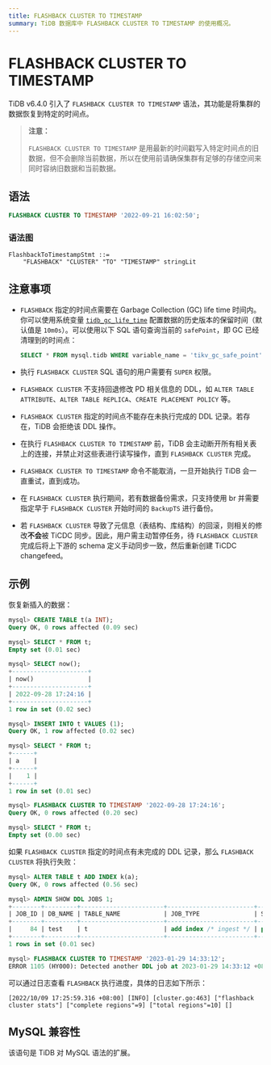 ```yaml
---
title: FLASHBACK CLUSTER TO TIMESTAMP
summary: TiDB 数据库中 FLASHBACK CLUSTER TO TIMESTAMP 的使用概况。
---
```


# FLASHBACK CLUSTER TO TIMESTAMP

TiDB v6.4.0 引入了 `FLASHBACK CLUSTER TO TIMESTAMP` 语法，其功能是将集群的数据恢复到特定的时间点。

> **注意：**
>
> `FLASHBACK CLUSTER TO TIMESTAMP` 是用最新的时间戳写入特定时间点的旧数据，但不会删除当前数据，所以在使用前请确保集群有足够的存储空间来同时容纳旧数据和当前数据。

## 语法

```sql
FLASHBACK CLUSTER TO TIMESTAMP '2022-09-21 16:02:50';
```

### 语法图

```ebnf+diagram
FlashbackToTimestampStmt ::=
    "FLASHBACK" "CLUSTER" "TO" "TIMESTAMP" stringLit
```

## 注意事项

* `FLASHBACK` 指定的时间点需要在 Garbage Collection (GC) life time 时间内。你可以使用系统变量 [`tidb_gc_life_time`](/system-variables.md#tidb_gc_life_time-从-v50-版本开始引入) 配置数据的历史版本的保留时间（默认值是 `10m0s`）。可以使用以下 SQL 语句查询当前的 `safePoint`，即 GC 已经清理到的时间点：

    ```sql
    SELECT * FROM mysql.tidb WHERE variable_name = 'tikv_gc_safe_point';
    ```

* 执行 `FLASHBACK CLUSTER` SQL 语句的用户需要有 `SUPER` 权限。
* `FLASHBACK CLUSTER` 不支持回退修改 PD 相关信息的 DDL，如 `ALTER TABLE ATTRIBUTE`、`ALTER TABLE REPLICA`、`CREATE PLACEMENT POLICY` 等。
* `FLASHBACK CLUSTER` 指定的时间点不能存在未执行完成的 DDL 记录。若存在，TiDB 会拒绝该 DDL 操作。
* 在执行 `FLASHBACK CLUSTER TO TIMESTAMP` 前，TiDB 会主动断开所有相关表上的连接，并禁止对这些表进行读写操作，直到 `FLASHBACK CLUSTER` 完成。
* `FLASHBACK CLUSTER TO TIMESTAMP` 命令不能取消，一旦开始执行 TiDB 会一直重试，直到成功。
* 在 `FLASHBACK CLUSTER` 执行期间，若有数据备份需求，只支持使用 br 并需要指定早于 `FLASHBACK CLUSTER` 开始时间的 `BackupTS` 进行备份。
* 若 `FLASHBACK CLUSTER` 导致了元信息（表结构、库结构）的回滚，则相关的修改**不会**被 TiCDC 同步。因此，用户需主动暂停任务，待 `FLASHBACK CLUSTER` 完成后将上下游的 schema 定义手动同步一致，然后重新创建 TiCDC changefeed。

## 示例

恢复新插入的数据：

```sql
mysql> CREATE TABLE t(a INT);
Query OK, 0 rows affected (0.09 sec)

mysql> SELECT * FROM t;
Empty set (0.01 sec)

mysql> SELECT now();
+---------------------+
| now()               |
+---------------------+
| 2022-09-28 17:24:16 |
+---------------------+
1 row in set (0.02 sec)

mysql> INSERT INTO t VALUES (1);
Query OK, 1 row affected (0.02 sec)

mysql> SELECT * FROM t;
+------+
| a    |
+------+
|    1 |
+------+
1 row in set (0.01 sec)

mysql> FLASHBACK CLUSTER TO TIMESTAMP '2022-09-28 17:24:16';
Query OK, 0 rows affected (0.20 sec)

mysql> SELECT * FROM t;
Empty set (0.00 sec)
```

如果 `FLASHBACK CLUSTER` 指定的时间点有未完成的 DDL 记录，那么 `FLASHBACK CLUSTER` 将执行失败：

```sql
mysql> ALTER TABLE t ADD INDEX k(a);
Query OK, 0 rows affected (0.56 sec)

mysql> ADMIN SHOW DDL JOBS 1;
+--------+---------+-----------------------+------------------------+--------------+-----------+----------+-----------+---------------------+---------------------+---------------------+--------+
| JOB_ID | DB_NAME | TABLE_NAME            | JOB_TYPE               | SCHEMA_STATE | SCHEMA_ID | TABLE_ID | ROW_COUNT | CREATE_TIME         | START_TIME          | END_TIME            | STATE  |
+--------+---------+-----------------------+------------------------+--------------+-----------+----------+-----------+---------------------+---------------------+---------------------+--------+
|     84 | test    | t                     | add index /* ingest */ | public       |         2 |       82 |         0 | 2023-01-29 14:33:11 | 2023-01-29 14:33:11 | 2023-01-29 14:33:12 | synced |
+--------+---------+-----------------------+------------------------+--------------+-----------+----------+-----------+---------------------+---------------------+---------------------+--------+
1 rows in set (0.01 sec)

mysql> FLASHBACK CLUSTER TO TIMESTAMP '2023-01-29 14:33:12';
ERROR 1105 (HY000): Detected another DDL job at 2023-01-29 14:33:12 +0800 CST, can't do flashback
```

可以通过日志查看 `FLASHBACK` 执行进度，具体的日志如下所示：

```
[2022/10/09 17:25:59.316 +08:00] [INFO] [cluster.go:463] ["flashback cluster stats"] ["complete regions"=9] ["total regions"=10] []
```

## MySQL 兼容性

该语句是 TiDB 对 MySQL 语法的扩展。
